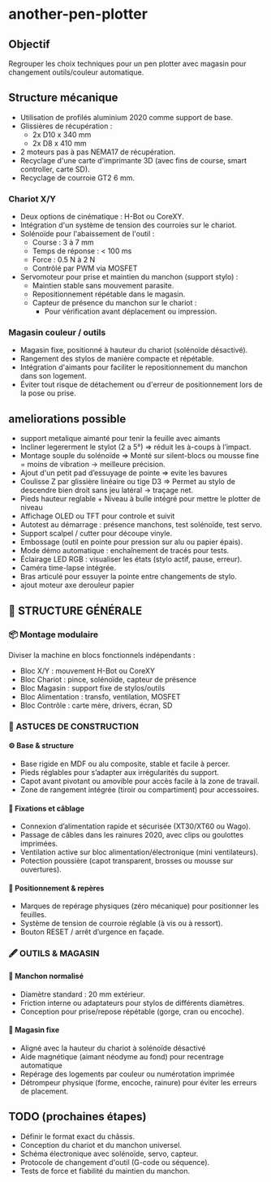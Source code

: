 # another-pen-plotter

## Objectif

Regrouper les choix techniques pour un pen plotter avec magasin pour changement outils/couleur automatique.

## Structure mécanique

- Utilisation de profilés aluminium 2020 comme support de base.
- Glissières de récupération :
  - 2x D10 x 340 mm
  - 2x D8 x 410 mm
- 2 moteurs pas à pas NEMA17 de récupération.
- Recyclage d'une carte d'imprimante 3D (avec fins de course, smart controller, carte SD).
- Recyclage de courroie GT2 6 mm.

  
### Chariot X/Y

- Deux options de cinématique : H-Bot ou CoreXY.
- Intégration d'un système de tension des courroies sur le chariot.
- Solénoïde pour l'abaissement de l'outil :
  - Course : 3 à 7 mm
  - Temps de réponse : < 100 ms
  - Force : 0.5 N à 2 N
  - Contrôlé par PWM via MOSFET
- Servomoteur pour prise et maintien du manchon (support stylo) :
  - Maintien stable sans mouvement parasite.
  - Repositionnement répétable dans le magasin.
  - Capteur de présence du manchon sur le chariot :
    - Pour vérification avant déplacement ou impression.

### Magasin couleur / outils

- Magasin fixe, positionné à hauteur du chariot (solénoïde désactivé).
- Rangement des stylos de manière compacte et répétable.
- Intégration d'aimants pour faciliter le repositionnement du manchon dans son logement.
- Éviter tout risque de détachement ou d'erreur de positionnement lors de la pose ou prise.

## ameliorations possible 

- support metalique aimanté pour tenir la feuille avec aimants
- Incliner legererment le stylot (2 a 5°) => réduit les à-coups à l’impact.
- Montage souple du solénoïde => Monté sur silent-blocs ou mousse fine = moins de vibration → meilleure précision.
- Ajout d'un petit pad d’essuyage de pointe => evite les bavures 
- Coulisse Z par glissière linéaire ou tige D3 => Permet au stylo de descendre bien droit sans jeu latéral → traçage net.
- Pieds hauteur reglable + Niveau à bulle intégré pour mettre le plotter de niveau
- Affichage OLED ou TFT pour controle et suivit
- Autotest au démarrage : présence manchons, test solénoïde, test servo.
- Support scalpel / cutter pour découpe vinyle.
- Embossage (outil en pointe pour pression sur alu ou papier épais).
- Mode démo automatique : enchaînement de tracés pour tests.
- Éclairage LED RGB : visualiser les états (stylo actif, pause, erreur).
- Caméra time-lapse intégrée.
- Bras articulé pour essuyer la pointe entre changements de stylo.
- ajout moteur axe derouleur papier 

## 🧩 STRUCTURE GÉNÉRALE
### 📦 Montage modulaire

Diviser la machine en blocs fonctionnels indépendants :
- Bloc X/Y : mouvement H-Bot ou CoreXY
- Bloc Chariot : pince, solénoïde, capteur de présence
- Bloc Magasin : support fixe de stylos/outils
- Bloc Alimentation : transfo, ventilation, MOSFET
- Bloc Contrôle : carte mère, drivers, écran, SD

### 🧱 ASTUCES DE CONSTRUCTION

#### ⚙️ Base & structure

- Base rigide en MDF ou alu composite, stable et facile à percer.
- Pieds réglables pour s’adapter aux irrégularités du support.
- Capot avant pivotant ou amovible pour accès facile à la zone de travail.
- Zone de rangement intégrée (tiroir ou compartiment) pour accessoires.

#### 🧰 Fixations et câblage

- Connexion d’alimentation rapide et sécurisée (XT30/XT60 ou Wago).
- Passage de câbles dans les rainures 2020, avec clips ou goulottes imprimées.
- Ventilation active sur bloc alimentation/électronique (mini ventilateurs).
- Potection poussière (capot transparent, brosses ou mousse sur ouvertures).

#### 🧱 Positionnement & repères

- Marques de repérage physiques (zéro mécanique) pour positionner les feuilles.
- Système de tension de courroie réglable (à vis ou à ressort).
- Bouton RESET / arrêt d’urgence en façade.

### 🖋️ OUTILS & MAGASIN
#### 🧠 Manchon normalisé

- Diamètre standard : 20 mm extérieur.
- Friction interne ou adaptateurs pour stylos de différents diamètres.
- Conception pour prise/repose répétable (gorge, cran ou encoche).

#### 📌 Magasin fixe

 - Aligné avec la hauteur du chariot à solénoïde désactivé
 - Aide magnétique (aimant néodyme au fond) pour recentrage automatique
 - Repérage des logements par couleur ou numérotation imprimée
 -  Détrompeur physique (forme, encoche, rainure) pour éviter les erreurs de placement.


## TODO (prochaines étapes)

- Définir le format exact du châssis.
- Conception du chariot et du manchon universel.
- Schéma électronique avec solénoïde, servo, capteur.
- Protocole de changement d'outil (G-code ou séquence).
- Tests de force et fiabilité du maintien du manchon.
